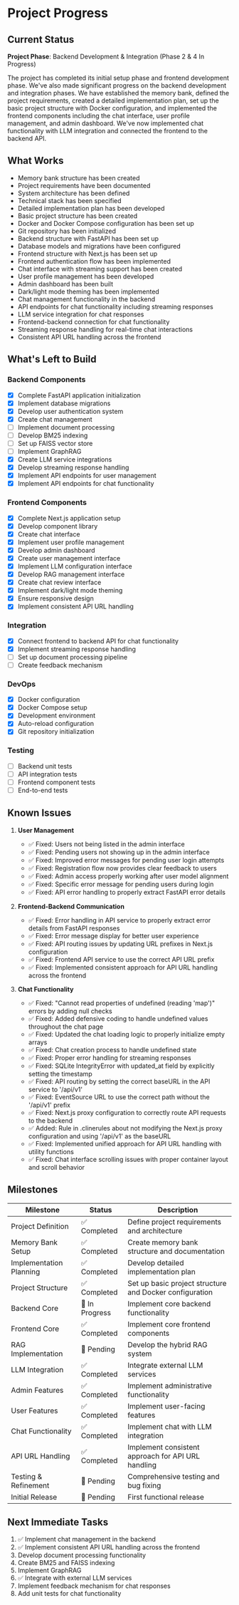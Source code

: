 # Project Progress

## Current Status

**Project Phase**: Backend Development & Integration (Phase 2 & 4 In Progress)

The project has completed its initial setup phase and frontend development phase. We've also made significant progress on the backend development and integration phases. We have established the memory bank, defined the project requirements, created a detailed implementation plan, set up the basic project structure with Docker configuration, and implemented the frontend components including the chat interface, user profile management, and admin dashboard. We've now implemented chat functionality with LLM integration and connected the frontend to the backend API.

## What Works

- Memory bank structure has been created
- Project requirements have been documented
- System architecture has been defined
- Technical stack has been specified
- Detailed implementation plan has been developed
- Basic project structure has been created
- Docker and Docker Compose configuration has been set up
- Git repository has been initialized
- Backend structure with FastAPI has been set up
- Database models and migrations have been configured
- Frontend structure with Next.js has been set up
- Frontend authentication flow has been implemented
- Chat interface with streaming support has been created
- User profile management has been developed
- Admin dashboard has been built
- Dark/light mode theming has been implemented
- Chat management functionality in the backend
- API endpoints for chat functionality including streaming responses
- LLM service integration for chat responses
- Frontend-backend connection for chat functionality
- Streaming response handling for real-time chat interactions
- Consistent API URL handling across the frontend

## What's Left to Build

### Backend Components

- [x] Complete FastAPI application initialization
- [x] Implement database migrations
- [x] Develop user authentication system
- [x] Create chat management
- [ ] Implement document processing
- [ ] Develop BM25 indexing
- [ ] Set up FAISS vector store
- [ ] Implement GraphRAG
- [x] Create LLM service integrations
- [x] Develop streaming response handling
- [x] Implement API endpoints for user management
- [x] Implement API endpoints for chat functionality

### Frontend Components

- [x] Complete Next.js application setup
- [x] Develop component library
- [x] Create chat interface
- [x] Implement user profile management
- [x] Develop admin dashboard
- [x] Create user management interface
- [x] Implement LLM configuration interface
- [x] Develop RAG management interface
- [x] Create chat review interface
- [x] Implement dark/light mode theming
- [x] Ensure responsive design
- [x] Implement consistent API URL handling

### Integration

- [x] Connect frontend to backend API for chat functionality
- [x] Implement streaming response handling
- [ ] Set up document processing pipeline
- [ ] Create feedback mechanism

### DevOps

- [x] Docker configuration
- [x] Docker Compose setup
- [x] Development environment
- [x] Auto-reload configuration
- [x] Git repository initialization

### Testing

- [ ] Backend unit tests
- [ ] API integration tests
- [ ] Frontend component tests
- [ ] End-to-end tests

## Known Issues

1. **User Management**
   - ✅ Fixed: Users not being listed in the admin interface
   - ✅ Fixed: Pending users not showing up in the admin interface
   - ✅ Fixed: Improved error messages for pending user login attempts
   - ✅ Fixed: Registration flow now provides clear feedback to users
   - ✅ Fixed: Admin access properly working after user model alignment
   - ✅ Fixed: Specific error message for pending users during login
   - ✅ Fixed: API error handling to properly extract FastAPI error details

2. **Frontend-Backend Communication**
   - ✅ Fixed: Error handling in API service to properly extract error details from FastAPI responses
   - ✅ Fixed: Error message display for better user experience
   - ✅ Fixed: API routing issues by updating URL prefixes in Next.js configuration
   - ✅ Fixed: Frontend API service to use the correct API URL prefix
   - ✅ Fixed: Implemented consistent approach for API URL handling across the frontend

3. **Chat Functionality**
   - ✅ Fixed: "Cannot read properties of undefined (reading 'map')" errors by adding null checks
   - ✅ Fixed: Added defensive coding to handle undefined values throughout the chat page
   - ✅ Fixed: Updated the chat loading logic to properly initialize empty arrays
   - ✅ Fixed: Chat creation process to handle undefined state
   - ✅ Fixed: Proper error handling for streaming responses
   - ✅ Fixed: SQLite IntegrityError with updated_at field by explicitly setting the timestamp
   - ✅ Fixed: API routing by setting the correct baseURL in the API service to '/api/v1'
   - ✅ Fixed: EventSource URL to use the correct path without the '/api/v1' prefix
   - ✅ Fixed: Next.js proxy configuration to correctly route API requests to the backend
   - ✅ Added: Rule in .clinerules about not modifying the Next.js proxy configuration and using '/api/v1' as the baseURL
   - ✅ Fixed: Implemented unified approach for API URL handling with utility functions
   - ✅ Fixed: Chat interface scrolling issues with proper container layout and scroll behavior

## Milestones

| Milestone | Status | Description |
|-----------|--------|-------------|
| Project Definition | ✅ Completed | Define project requirements and architecture |
| Memory Bank Setup | ✅ Completed | Create memory bank structure and documentation |
| Implementation Planning | ✅ Completed | Develop detailed implementation plan |
| Project Structure | ✅ Completed | Set up basic project structure and Docker configuration |
| Backend Core | 🔄 In Progress | Implement core backend functionality |
| Frontend Core | ✅ Completed | Implement core frontend components |
| RAG Implementation | 🔄 Pending | Develop the hybrid RAG system |
| LLM Integration | ✅ Completed | Integrate external LLM services |
| Admin Features | ✅ Completed | Implement administrative functionality |
| User Features | ✅ Completed | Implement user-facing features |
| Chat Functionality | ✅ Completed | Implement chat with LLM integration |
| API URL Handling | ✅ Completed | Implement consistent approach for API URL handling |
| Testing & Refinement | 🔄 Pending | Comprehensive testing and bug fixing |
| Initial Release | 🔄 Pending | First functional release |

## Next Immediate Tasks

1. ✅ Implement chat management in the backend
2. ✅ Implement consistent API URL handling across the frontend
3. Develop document processing functionality
4. Create BM25 and FAISS indexing
5. Implement GraphRAG
6. ✅ Integrate with external LLM services
7. Implement feedback mechanism for chat responses
8. Add unit tests for chat functionality